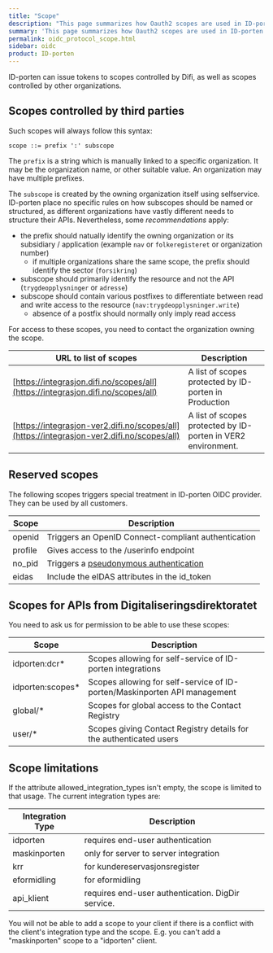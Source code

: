 ```yaml
---
title: "Scope"
description: "This page summarizes how Oauth2 scopes are used in ID-porten OIDC provider."
summary: 'This page summarizes how Oauth2 scopes are used in ID-porten OIDC provider.'
permalink: oidc_protocol_scope.html
sidebar: oidc
product: ID-porten
---
```



ID-porten can issue tokens to scopes controlled by Difi, as well as scopes controlled by other organizations.

## Scopes controlled by third parties

Such scopes will always follow this syntax:

```
scope ::= prefix ':' subscope
```

The `prefix` is a string which is manually linked to a specific organization.  It may be the organization name, or other suitable value.  An organization may have multiple prefixes.

The `subscope` is created by the owning organization itself using selfservice.  ID-porten place no specific rules on how subscopes should be named or structured, as different organizations have vastly different needs to structure their APIs. Nevertheless, some _recommendations_ apply:

- the prefix should natually identify the owning organization or its subsidiary / application (example `nav` or  `folkeregisteret` or organization number)
    - if multiple organizations share the same scope, the prefix should identify the sector (`forsikring`)
- subscope should primarily identify the resource and not the API (`trygdeopplysninger` or `adresse`)
- subscope should contain various postfixes to differentiate between read and write access to the resource (`nav:trygdeopplysninger.write`)
     - absence of a postfix should normally only imply read access

For access to these scopes, you need to contact the organization owning the scope.

| URL to list of scopes|Description|
|-|-|
| [https://integrasjon.difi.no/scopes/all](https://integrasjon.difi.no/scopes/all)  | A list of scopes protected by ID-porten in Production |
| [https://integrasjon-ver2.difi.no/scopes/all](https://integrasjon-ver2.difi.no/scopes/all)     |  A list of scopes protected by ID-porten in VER2 environment.  |


## Reserved scopes

The following scopes triggers special treatment in ID-porten OIDC provider.  They can be used by all customers.

|Scope|Description|
|-|-|
|openid   | Triggers an OpenID Connect-compliant authentication  |
|profile  | Gives access to the /userinfo endpoint   |
|no_pid   | Triggers a [pseudonymous authentication](oidc_func_nopid.html)   |
|eidas    | Include the eIDAS attributes in the id_token   |

## Scopes for APIs from Digitaliseringsdirektoratet 

You need to ask us for permission to be able to use these scopes:

| Scope |Description|
|-|-|
|idporten:dcr*  | Scopes allowing for self-service of ID-porten integrations   |
|idporten:scopes*   | Scopes allowing for self-service of ID-porten/Maskinporten API management    |
|global/*    | Scopes for global access to the Contact Registry |
|user/*      | Scopes giving Contact Registry details for the authenticated users  |

## Scope limitations

If the attribute allowed_integration_types isn't empty, the scope is limited to that usage. The current integration types are:

| Integration Type |Description|
|-|-|
|idporten   | requires end-user authentication   |
|maskinporten  | only for server to server integration   |
|krr   | for kundereservasjonsregister   |
|eformidling    | for eformidling  |
|api_klient    | requires end-user authentication. DigDir service.  |

You will not be able to add a scope to your client if there is a conflict with the client's integration type and the scope. E.g. you can't add a "maskinporten" scope to a "idporten" client.
